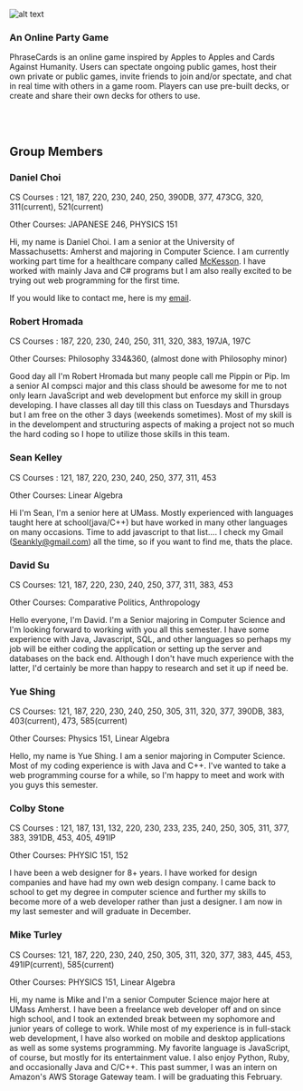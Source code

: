 ![alt text](https://github.com/umass-cs-326/team-phrase-cards/blob/master/docs/logo.png "Phrase Cards Logo")

### An Online Party Game

PhraseCards is an online game inspired by Apples to Apples and Cards Against Humanity.  Users can spectate ongoing public games, host their own private or public games, invite friends to join and/or spectate, and chat in real time with others in a game room.  Players can use pre-built decks, or create and share their own decks for others to use.

<br /><br />

## Group Members


### Daniel Choi

CS Courses : 121, 187, 220, 230, 240, 250, 390DB, 377, 473CG, 320, 311(current), 521(current)

Other Courses: JAPANESE 246, PHYSICS 151

Hi, my name is Daniel Choi. I am a senior at the University of Massachusetts: Amherst and majoring in Computer Science. I am currently working part time for a healthcare company called [McKesson](http://www.mckesson.com/). I have worked with mainly Java and C# programs but I am also really excited to be trying out web programming for the first time.

If you would like to contact me, here is my [email](mailto:dchoi@umass.edu).


### Robert Hromada

CS Courses : 187, 220, 230, 240, 250, 311, 320, 383, 197JA, 197C

Other Courses: Philosophy 334&360, (almost done with Philosophy minor)

Good day all I'm Robert Hromada but many people call me Pippin or Pip.  Im a senior AI compsci major and this class should be awesome for me to not only learn JavaScript and web development but enforce my skill in group developing.  I have classes all day till this class on Tuesdays and Thursdays but I am free on the other 3 days (weekends sometimes).  Most of my skill is in the develompent and structuring aspects of making a project not so much the hard coding so I hope to utilize those skills in this team.


### Sean Kelley

CS Courses : 121, 187, 220, 230, 240, 250, 377, 311, 453

Other Courses: Linear Algebra

Hi I'm Sean, I'm a senior here at UMass. Mostly experienced with languages taught here at school(java/C++) but have worked in many other languages on many occasions. Time to add javascript to that list.... I check my Gmail (Seankly@gmail.com) all the time, so if you want to find me, thats the place.


### David Su

CS Courses: 121, 187, 220, 230, 240, 250, 377, 311, 383, 453

Other Courses: Comparative Politics, Anthropology

Hello everyone, I'm David. I'm a Senior majoring in Computer Science and I'm looking forward to working with you all this semester. I have some experience with Java, Javascript, SQL, and other languages so perhaps my job will be either coding the application or setting up the server and databases on the back end. Although I don't have much experience with the latter, I'd certainly be more than happy to research and set it up if need be.

### Yue Shing

CS Courses: 121, 187, 220, 230, 240, 250, 305, 311, 320, 377, 390DB, 383, 403(current), 473, 585(current)

Other Courses: Physics 151, Linear Algebra

Hello, my name is Yue Shing. I am a senior majoring in Computer Science. Most of my coding experience is with Java and C++. I've wanted to take a web programming course for a while, so I'm happy to meet and work with you guys this semester. 


### Colby Stone

CS Courses : 121, 187, 131, 132, 220, 230, 233, 235, 240, 250, 305, 311, 377, 383, 391DB, 453, 405, 491IP

Other Courses: PHYSIC 151, 152

I have been a web designer for 8+ years. I have worked for design companies and have had my own web design company. I came back to school to get my degree in computer science and further my skills to become more of a web developer rather than just a designer. I am now in my last semester and will graduate in December.


### Mike Turley

CS Courses: 121, 187, 220, 230, 240, 250, 305, 311, 320, 377, 383, 445, 453, 491IP(current), 585(current)

Other Courses: PHYSICS 151, Linear Algebra

Hi, my name is Mike and I'm a senior Computer Science major here at UMass Amherst.  I have been a freelance web developer off and on since high school, and I took an extended break between my sophomore and junior years of college to work.  While most of my experience is in full-stack web development, I have also worked on mobile and desktop applications as well as some systems programming.  My favorite language is JavaScript, of course, but mostly for its entertainment value.  I also enjoy Python, Ruby, and occasionally Java and C/C++.  This past summer, I was an intern on Amazon's AWS Storage Gateway team.  I will be graduating this February.
